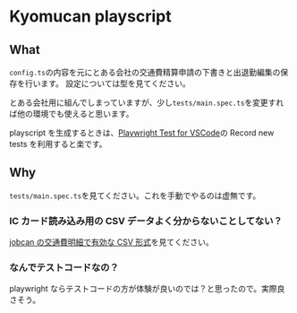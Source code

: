 # Kyomucan playscript

## What

`config.ts`の内容を元にとある会社の交通費精算申請の下書きと出退勤編集の保存を行います。
設定については型を見てください。

とある会社用に組んでしまっていますが、少し`tests/main.spec.ts`を変更すれば他の環境でも使えると思います。

playscript を生成するときは、[Playwright Test for VSCode](https://marketplace.visualstudio.com/items?itemName=ms-playwright.playwright)の Record new tests を利用すると楽です。

## Why

`tests/main.spec.ts`を見てください。これを手動でやるのは虚無です。

### IC カード読み込み用の CSV データよく分からないことしてない？

[jobcan の交通費明細で有効な CSV 形式](https://gist.github.com/hrdtbs/533980dfd21414e7dd6682ff609133e5)を見てください。

### なんでテストコードなの？

playwright ならテストコードの方が体験が良いのでは？と思ったので。実際良さそう。
